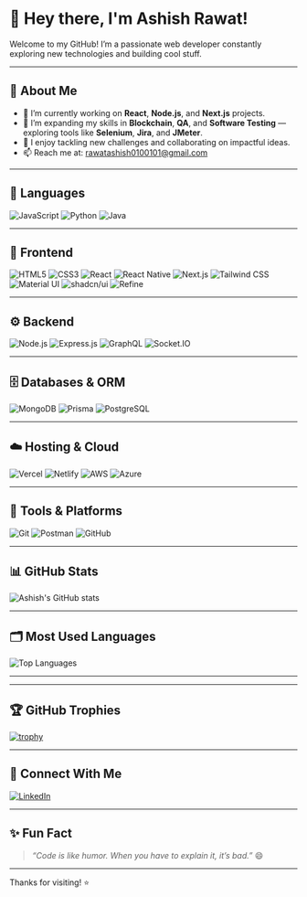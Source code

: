# 👋 Hey there, I'm Ashish Rawat!

Welcome to my GitHub! I’m a passionate web developer constantly exploring new technologies and building cool stuff.

---

## 🚀 About Me

- 🔭 I’m currently working on **React**, **Node.js**, and **Next.js** projects.
- 🌱 I’m expanding my skills in **Blockchain**, **QA**, and **Software Testing** — exploring tools like **Selenium**, **Jira**, and **JMeter**.
- 💬 I enjoy tackling new challenges and collaborating on impactful ideas.
- 📫 Reach me at: [rawatashish0100101@gmail.com](mailto:rawatashish0100101@gmail.com)


---

## 🧩 Languages
![JavaScript](https://img.shields.io/badge/JavaScript-F7DF1E?style=for-the-badge&logo=javascript&logoColor=black)
![Python](https://img.shields.io/badge/Python-3776AB?style=for-the-badge&logo=python&logoColor=white)
![Java](https://img.shields.io/badge/Java-007396?style=for-the-badge&logo=java&logoColor=white)

---

## 🎨 Frontend
![HTML5](https://img.shields.io/badge/HTML5-E34F26?style=for-the-badge&logo=html5&logoColor=white)
![CSS3](https://img.shields.io/badge/CSS3-1572B6?style=for-the-badge&logo=css3&logoColor=white)
![React](https://img.shields.io/badge/React-20232A?style=for-the-badge&logo=react&logoColor=61DAFB)
![React Native](https://img.shields.io/badge/React%20Native-20232A?style=for-the-badge&logo=react&logoColor=61DAFB)
![Next.js](https://img.shields.io/badge/Next.js-000000?style=for-the-badge&logo=next.js&logoColor=white)
![Tailwind CSS](https://img.shields.io/badge/Tailwind%20CSS-06B6D4?style=for-the-badge&logo=tailwindcss&logoColor=white)
![Material UI](https://img.shields.io/badge/Material--UI-007FFF?style=for-the-badge&logo=mui&logoColor=white)
![shadcn/ui](https://img.shields.io/badge/shadcn--ui-000000?style=for-the-badge&logo=shadcnui&logoColor=white)
![Refine](https://img.shields.io/badge/Refine-24292F?style=for-the-badge&logo=refine&logoColor=white)

---

## ⚙️ Backend
![Node.js](https://img.shields.io/badge/Node.js-339933?style=for-the-badge&logo=nodedotjs&logoColor=white)
![Express.js](https://img.shields.io/badge/Express.js-000000?style=for-the-badge&logo=express&logoColor=white)
![GraphQL](https://img.shields.io/badge/GraphQL-E10098?style=for-the-badge&logo=graphql&logoColor=white)
![Socket.IO](https://img.shields.io/badge/Socket.io-010101?style=for-the-badge&logo=socket.io&logoColor=white)

---

## 🗄️ Databases & ORM
![MongoDB](https://img.shields.io/badge/MongoDB-47A248?style=for-the-badge&logo=mongodb&logoColor=white)
![Prisma](https://img.shields.io/badge/Prisma-3982CE?style=for-the-badge&logo=prisma&logoColor=white)
![PostgreSQL](https://img.shields.io/badge/PostgreSQL-4169E1?style=for-the-badge&logo=postgresql&logoColor=white)

---

## ☁️ Hosting & Cloud
![Vercel](https://img.shields.io/badge/Vercel-000000?style=for-the-badge&logo=vercel&logoColor=white)
![Netlify](https://img.shields.io/badge/Netlify-00C7B7?style=for-the-badge&logo=netlify&logoColor=white)
![AWS](https://img.shields.io/badge/AWS-232F3E?style=for-the-badge&logo=amazon-aws&logoColor=white)
![Azure](https://img.shields.io/badge/Azure-0078D4?style=for-the-badge&logo=microsoft-azure&logoColor=white)

---

## 🧰 Tools & Platforms
![Git](https://img.shields.io/badge/Git-F05032?style=for-the-badge&logo=git&logoColor=white)
![Postman](https://img.shields.io/badge/Postman-FF6C37?style=for-the-badge&logo=postman&logoColor=white)
![GitHub](https://img.shields.io/badge/GitHub-181717?style=for-the-badge&logo=github&logoColor=white)

---

## 📊 GitHub Stats

![Ashish's GitHub stats](https://github-readme-stats.vercel.app/api?username=Ashish13042&show_icons=true&theme=radical)

---

## 🗂️ Most Used Languages

![Top Languages](https://github-readme-stats.vercel.app/api/top-langs/?username=Ashish13042&layout=compact&theme=radical)

---

---

## 🏆 GitHub Trophies

[![trophy](https://github-profile-trophy.vercel.app/?username=Ashish13042&theme=radical)](https://github.com/ryo-ma/github-profile-trophy)

---

## 🤝 Connect With Me

[![LinkedIn](https://img.shields.io/badge/LinkedIn-0077B5?style=for-the-badge&logo=linkedin&logoColor=white)](https://www.linkedin.com/in/ashish-rawat-01640b369)


---

## ✨ Fun Fact

> *“Code is like humor. When you have to explain it, it’s bad.”* 😄

---

Thanks for visiting! ⭐
